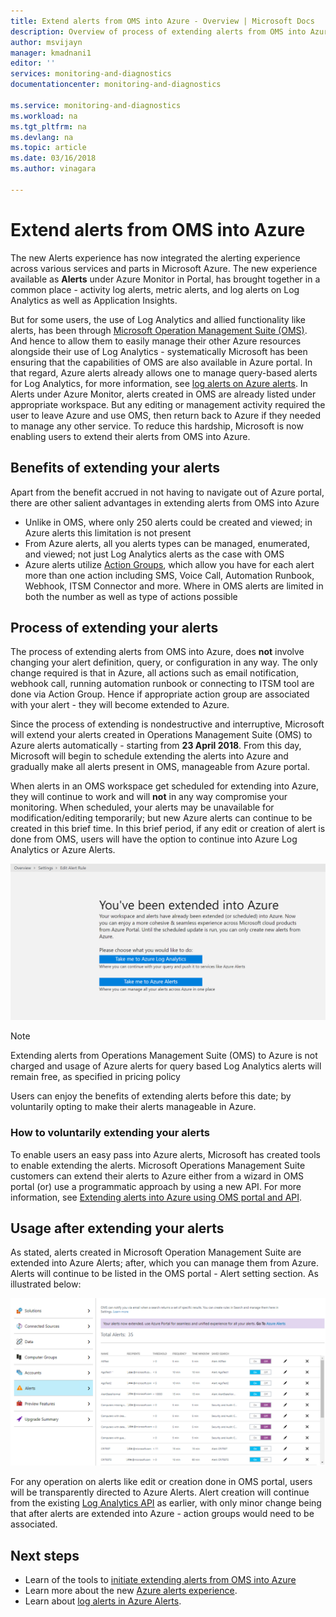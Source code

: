 ```yaml
---
title: Extend alerts from OMS into Azure - Overview | Microsoft Docs
description: Overview of process of extending alerts from OMS into Azure Alerts, details around common customer concerns.
author: msvijayn
manager: kmadnani1
editor: ''
services: monitoring-and-diagnostics
documentationcenter: monitoring-and-diagnostics

ms.service: monitoring-and-diagnostics
ms.workload: na
ms.tgt_pltfrm: na
ms.devlang: na
ms.topic: article
ms.date: 03/16/2018
ms.author: vinagara

---
```

# Extend alerts from OMS into Azure
The new Alerts experience has now integrated the alerting experience across various services and parts in Microsoft Azure. The new experience available as **Alerts** under Azure Monitor in Portal, has brought together in a common place - activity log alerts, metric alerts, and log alerts on Log Analytics as well as Application Insights. 

But for some users, the use of Log Analytics and allied functionality like alerts, has been through [Microsoft Operation Management Suite (OMS)](../operations-management-suite/operations-management-suite-overview.md). And hence to allow them to easily manage their other Azure resources alongside their use of Log Analytics - systematically Microsoft has been ensuring that the capabilities of OMS are also available in Azure portal. In that regard, Azure alerts already allows one to manage query-based alerts for Log Analytics, for more information, see [log alerts on Azure alerts](monitor-alerts-unified-log.md). In Alerts under Azure Monitor, alerts created in OMS are already listed under appropriate workspace. But any editing or management activity required the user to leave Azure and use OMS, then return back to Azure if they needed to manage any other service. To reduce this hardship, Microsoft is now enabling users to  extend their alerts from OMS into Azure.

## Benefits of extending your alerts
Apart from the benefit accrued in not having to navigate out of Azure portal, there are other salient advantages in extending alerts from OMS into Azure

- Unlike in OMS, where only 250 alerts could be created and viewed; in Azure alerts this limitation is not present
- From Azure alerts, all you alerts types can be managed, enumerated, and viewed; not just Log Analytics alerts as the case with OMS
- Azure alerts utilize [Action Groups](monitoring-action-groups.md), which allow you have for each alert more than one action including SMS, Voice Call, Automation Runbook, Webhook, ITSM Connector and more. Where in OMS alerts are limited in both the number as well as type of actions possible

## Process of extending your alerts
The process of extending alerts from OMS into Azure, does **not** involve changing your alert definition, query, or configuration in any way. The only change required is that in Azure, all actions such as email notification, webhook call, running automation runbook or connecting to ITSM tool are done via Action Group. Hence if appropriate action group are associated with your alert - they will become extended to Azure.

Since the process of extending is nondestructive and interruptive, Microsoft will extend your alerts created in Operations Management Suite (OMS) to Azure alerts automatically - starting from **23 April 2018**. From this day, Microsoft will begin to schedule extending the alerts into Azure and gradually make all alerts present in OMS, manageable from Azure portal. 

When alerts in an OMS workspace get scheduled for extending into Azure, they will continue to work and will **not** in any way compromise your monitoring. When scheduled, your alerts may be unavailable for modification/editing temporarily; but new Azure alerts can continue to be created in this brief time. In this brief period, if any edit or creation of alert is done from OMS, users will have the option to continue into Azure Log Analytics or Azure Alerts.

 ![During scheduled period, user action on alerts redirected to Azure](./media/monitor-alerts-extend/ScheduledDirection.png)

> [!NOTE]
> Extending alerts from Operations Management Suite (OMS) to Azure is not charged and usage of Azure alerts for query based Log Analytics alerts will remain free, as specified in pricing policy  

Users can enjoy the benefits of extending alerts before this date; by voluntarily opting to make their alerts manageable in Azure.

### How to voluntarily extending your alerts
To enable users an easy pass into Azure alerts, Microsoft has created tools to enable extending the alerts. Microsoft Operations Management Suite customers can extend their alerts to Azure either from a wizard in OMS portal (or) use a programmatic approach by using a new API. For more information, see [Extending alerts into Azure using OMS portal and API](monitoring-alert-extend-tool.md).


## Usage after extending your alerts
As stated, alerts created in Microsoft Operation Management Suite are extended into Azure Alerts; after, which you can manage them from Azure. Alerts will continue to be listed in the OMS portal - Alert setting section. 
As illustrated below:

 ![OMS Portal listing alerts after being extended into Azure](./media/monitor-alerts-extend/PostExtendList.png)

For any operation on alerts like edit or creation done in OMS portal, users will be transparently directed to Azure Alerts. Alert creation will continue from the existing [Log Analytics API](../log-analytics/log-analytics-api-alerts.md) as earlier, with only minor change being that after alerts are extended into Azure - action groups would need to be associated.

## Next steps

* Learn of the tools to [initiate extending alerts from OMS into Azure](monitoring-alert-extend-tool.md)
* Learn more about the new [Azure alerts experience](monitoring-overview-unified-alerts.md).
* Learn about [log alerts in Azure Alerts](monitor-alerts-unified-log.md).
